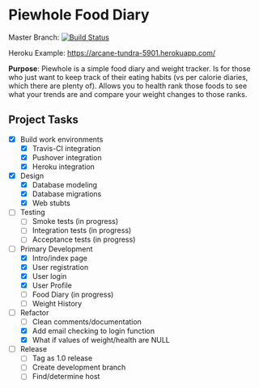 # Piewhole Food Diary

Master Branch: [![Build Status](https://travis-ci.org/CarbonJ/Piewhole.svg)](https://travis-ci.org/CarbonJ/Piewhole)

Heroku Example: https://arcane-tundra-5901.herokuapp.com/

**Purpose**: Piewhole is a simple food diary and weight tracker.  Is for those who just want to keep track of their eating habits (vs per calorie diaries, which there are plenty of).  Allows you to health rank those foods to see what your trends are and compare your weight changes to those ranks.

## Project Tasks
- [x] Build work environments
  - [x] Travis-CI integration
  - [x] Pushover integration
  - [x] Heroku integration
- [x] Design
  - [x] Database modeling
  - [x] Database migrations
  - [x] Web stubts
- [ ] Testing
  - [ ] Smoke tests (in progress)
  - [ ] Integration tests (in progress)
  - [ ] Acceptance tests (in progress)
- [ ] Primary Development
  - [x] Intro/index page
  - [x] User registration
  - [x] User login
  - [x] User Profile
  - [ ] Food Diary (in progress)
  - [ ] Weight History
- [ ] Refactor
  - [ ] Clean comments/documentation
  - [x] Add email checking to login function
  - [x] What if values of weight/health are NULL
- [ ] Release
  - [ ] Tag as 1.0 release
  - [ ] Create development branch
  - [ ] Find/determine host
